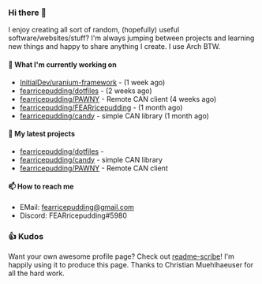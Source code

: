 ### Hi there 👋

I enjoy creating all sort of random, (hopefully) useful software/websites/stuff? 
I'm always jumping between projects and learning new things and happy to share anything I create.
I use Arch BTW.

#### 💎 What I'm currently working on

- [InitialDev/uranium-framework](https://github.com/InitialDev/uranium-framework) -  (1 week ago)
- [fearricepudding/dotfiles](https://github.com/fearricepudding/dotfiles) -  (2 weeks ago)
- [fearricepudding/PAWNY](https://github.com/fearricepudding/PAWNY) - Remote CAN client (4 weeks ago)
- [fearricepudding/FEARricepudding](https://github.com/fearricepudding/FEARricepudding) -  (1 month ago)
- [fearricepudding/candy](https://github.com/fearricepudding/candy) - simple CAN library (1 month ago)

#### 🌱 My latest projects

- [fearricepudding/dotfiles](https://github.com/fearricepudding/dotfiles) - 
- [fearricepudding/candy](https://github.com/fearricepudding/candy) - simple CAN library
- [fearricepudding/PAWNY](https://github.com/fearricepudding/PAWNY) - Remote CAN client

#### 📫 How to reach me

- EMail: fearricepudding@gmail.com
- Discord: FEARricepudding#5980

### 👍 Kudos

Want your own awesome profile page? Check out [readme-scribe](https://github.com/muesli/readme-scribe)!
I'm happily using it to produce this page. Thanks to Christian Muehlhaeuser for all the hard work.

